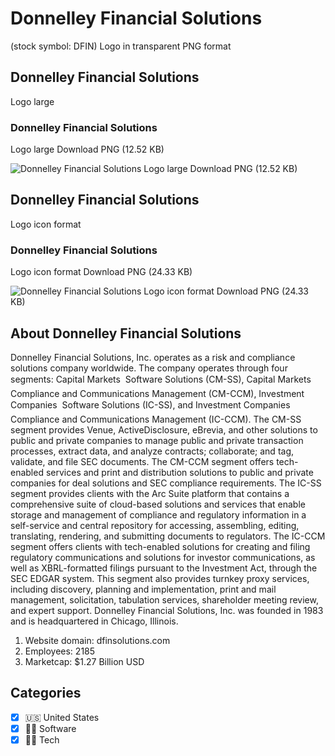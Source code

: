 # Donnelley Financial Solutions
 (stock symbol: DFIN) Logo in transparent PNG format

## Donnelley Financial Solutions
 Logo large

### Donnelley Financial Solutions
 Logo large Download PNG (12.52 KB)

![Donnelley Financial Solutions
 Logo large Download PNG (12.52 KB)](/img/orig/DFIN_BIG-5e31adc7.png)

## Donnelley Financial Solutions
 Logo icon format

### Donnelley Financial Solutions
 Logo icon format Download PNG (24.33 KB)

![Donnelley Financial Solutions
 Logo icon format Download PNG (24.33 KB)](/img/orig/DFIN-c75d46fa.png)

## About Donnelley Financial Solutions


Donnelley Financial Solutions, Inc. operates as a risk and compliance solutions company worldwide. The company operates through four segments: Capital Markets  Software Solutions (CM-SS), Capital Markets  Compliance and Communications Management (CM-CCM), Investment Companies  Software Solutions (IC-SS), and Investment Companies  Compliance and Communications Management (IC-CCM). The CM-SS segment provides Venue, ActiveDisclosure, eBrevia, and other solutions to public and private companies to manage public and private transaction processes, extract data, and analyze contracts; collaborate; and tag, validate, and file SEC documents. The CM-CCM segment offers tech-enabled services and print and distribution solutions to public and private companies for deal solutions and SEC compliance requirements. The IC-SS segment provides clients with the Arc Suite platform that contains a comprehensive suite of cloud-based solutions and services that enable storage and management of compliance and regulatory information in a self-service and central repository for accessing, assembling, editing, translating, rendering, and submitting documents to regulators. The IC-CCM segment offers clients with tech-enabled solutions for creating and filing regulatory communications and solutions for investor communications, as well as XBRL-formatted filings pursuant to the Investment Act, through the SEC EDGAR system. This segment also provides turnkey proxy services, including discovery, planning and implementation, print and mail management, solicitation, tabulation services, shareholder meeting review, and expert support. Donnelley Financial Solutions, Inc. was founded in 1983 and is headquartered in Chicago, Illinois.

1. Website domain: dfinsolutions.com
2. Employees: 2185
3. Marketcap: $1.27 Billion USD


## Categories
- [x] 🇺🇸 United States
- [x] 👨‍💻 Software
- [x] 👩‍💻 Tech
